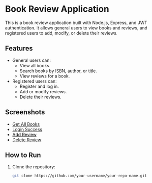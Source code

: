# Book Review Application

This is a book review application built with Node.js, Express, and JWT authentication. It allows general users to view books and reviews, and registered users to add, modify, or delete their reviews.

## Features
- General users can:
  - View all books.
  - Search books by ISBN, author, or title.
  - View reviews for a book.
- Registered users can:
  - Register and log in.
  - Add or modify reviews.
  - Delete their reviews.

## Screenshots
- [Get All Books](screenshots/get_all_books.png)
- [Login Success](screenshots/login_success.png)
- [Add Review](screenshots/add_review.png)
- [Delete Review](screenshots/delete_review.png)

## How to Run
1. Clone the repository:
   ```bash
   git clone https://github.com/your-username/your-repo-name.git